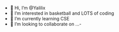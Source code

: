 - 👋 Hi, I’m @Yalilix
- 👀 I’m interested in basketball and LOTS of coding
- 🌱 I’m currently learning CSE 
- 💞️ I’m looking to collaborate on ...- 

<!---
Yakiller8-8/Yakiller8-8 is a ✨ special ✨ repository because its `README.md` (this file) appears on your GitHub profile.
You can click the Preview link to take a look at your changes.
--->
